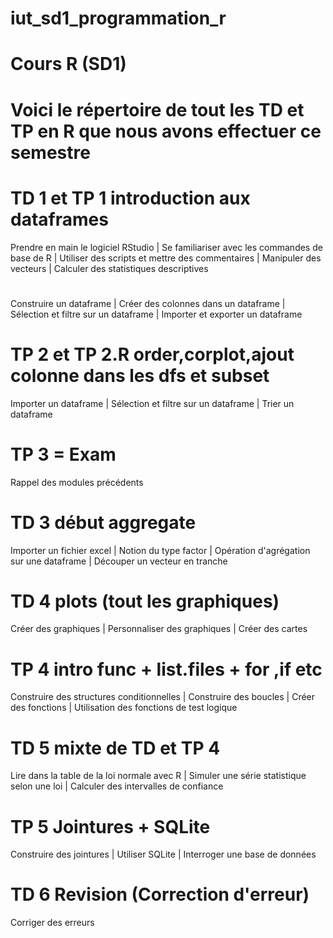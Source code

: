 # iut_sd1_programmation_r

# Cours R (SD1) 
# Voici le répertoire de tout les TD et TP en R que nous avons effectuer ce semestre
# TD 1 et TP 1 introduction aux dataframes
Prendre en main le logiciel RStudio | Se familiariser avec les commandes de base de R | Utiliser des scripts et mettre des commentaires | Manipuler des vecteurs | Calculer des statistiques descriptives
#
Construire un dataframe | Créer des colonnes dans un dataframe | Sélection et filtre sur un dataframe | Importer et exporter un dataframe

# TP 2 et TP 2.R order,corplot,ajout colonne dans les dfs et subset
Importer un dataframe | Sélection et filtre sur un dataframe | Trier un dataframe

# TP 3 = Exam

Rappel des modules précédents

# TD 3 début aggregate
Importer un fichier excel | Notion du type factor | Opération d'agrégation sur une dataframe | Découper un vecteur en tranche

# TD 4 plots (tout les graphiques)
Créer des graphiques | Personnaliser des graphiques | Créer des cartes

# TP 4 intro func + list.files + for ,if etc
Construire des structures conditionnelles | Construire des boucles | Créer des fonctions | Utilisation des fonctions de test logique

# TD 5 mixte de TD et TP 4

Lire dans la table de la loi normale avec R | Simuler une série statistique selon une loi | Calculer des intervalles de confiance

# TP 5 Jointures + SQLite
Construire des jointures | Utiliser SQLite | Interroger une base de données

# TD 6 Revision (Correction d'erreur)
Corriger des erreurs
